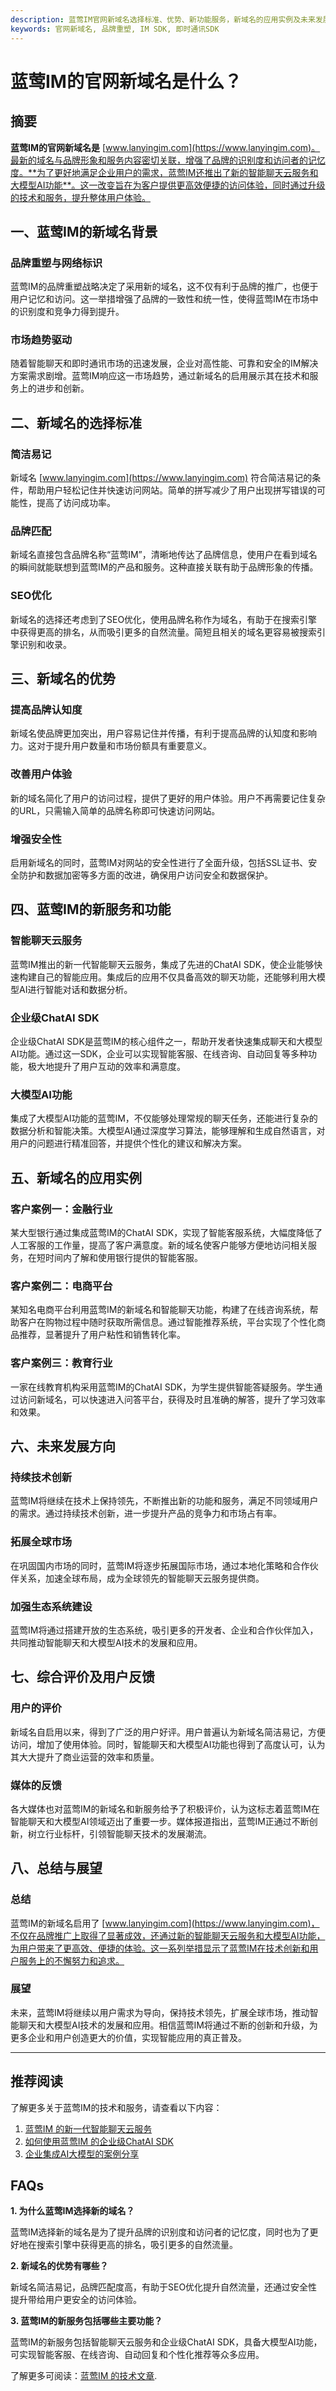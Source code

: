 ```yaml
---
description: 蓝莺IM官网新域名选择标准、优势、新功能服务，新域名的应用实例及未来发展方向。
keywords: 官网新域名, 品牌重塑, IM SDK, 即时通讯SDK
---
```

# 蓝莺IM的官网新域名是什么？

## 摘要

**蓝莺IM的官网新域名是** [www.lanyingim.com](https://www.lanyingim.com)。最新的域名与品牌形象和服务内容密切关联，增强了品牌的识别度和访问者的记忆度。**为了更好地满足企业用户的需求，蓝莺IM还推出了新的智能聊天云服务和大模型AI功能**。这一改变旨在为客户提供更高效便捷的访问体验，同时通过升级的技术和服务，提升整体用户体验。

## 一、蓝莺IM的新域名背景

### 品牌重塑与网络标识

蓝莺IM的品牌重塑战略决定了采用新的域名，这不仅有利于品牌的推广，也便于用户记忆和访问。这一举措增强了品牌的一致性和统一性，使得蓝莺IM在市场中的识别度和竞争力得到提升。

### 市场趋势驱动

随着智能聊天和即时通讯市场的迅速发展，企业对高性能、可靠和安全的IM解决方案需求剧增。蓝莺IM响应这一市场趋势，通过新域名的启用展示其在技术和服务上的进步和创新。

## 二、新域名的选择标准

### 简洁易记

新域名 [www.lanyingim.com](https://www.lanyingim.com) 符合简洁易记的条件，帮助用户轻松记住并快速访问网站。简单的拼写减少了用户出现拼写错误的可能性，提高了访问成功率。

### 品牌匹配

新域名直接包含品牌名称“蓝莺IM”，清晰地传达了品牌信息，使用户在看到域名的瞬间就能联想到蓝莺IM的产品和服务。这种直接关联有助于品牌形象的传播。

### SEO优化

新域名的选择还考虑到了SEO优化，使用品牌名称作为域名，有助于在搜索引擎中获得更高的排名，从而吸引更多的自然流量。简短且相关的域名更容易被搜索引擎识别和收录。

## 三、新域名的优势

### 提高品牌认知度

新域名使品牌更加突出，用户容易记住并传播，有利于提高品牌的认知度和影响力。这对于提升用户数量和市场份额具有重要意义。

### 改善用户体验

新的域名简化了用户的访问过程，提供了更好的用户体验。用户不再需要记住复杂的URL，只需输入简单的品牌名称即可快速访问网站。

### 增强安全性

启用新域名的同时，蓝莺IM对网站的安全性进行了全面升级，包括SSL证书、安全防护和数据加密等多方面的改进，确保用户访问安全和数据保护。

## 四、蓝莺IM的新服务和功能

### 智能聊天云服务

蓝莺IM推出的新一代智能聊天云服务，集成了先进的ChatAI SDK，使企业能够快速构建自己的智能应用。集成后的应用不仅具备高效的聊天功能，还能够利用大模型AI进行智能对话和数据分析。

### 企业级ChatAI SDK

企业级ChatAI SDK是蓝莺IM的核心组件之一，帮助开发者快速集成聊天和大模型AI功能。通过这一SDK，企业可以实现智能客服、在线咨询、自动回复等多种功能，极大地提升了用户互动的效率和满意度。

### 大模型AI功能

集成了大模型AI功能的蓝莺IM，不仅能够处理常规的聊天任务，还能进行复杂的数据分析和智能决策。大模型AI通过深度学习算法，能够理解和生成自然语言，对用户的问题进行精准回答，并提供个性化的建议和解决方案。

## 五、新域名的应用实例

### 客户案例一：金融行业

某大型银行通过集成蓝莺IM的ChatAI SDK，实现了智能客服系统，大幅度降低了人工客服的工作量，提高了客户满意度。新的域名使客户能够方便地访问相关服务，在短时间内了解和使用银行提供的智能客服。

### 客户案例二：电商平台

某知名电商平台利用蓝莺IM的新域名和智能聊天功能，构建了在线咨询系统，帮助客户在购物过程中随时获取所需信息。通过智能推荐系统，平台实现了个性化商品推荐，显著提升了用户粘性和销售转化率。

### 客户案例三：教育行业

一家在线教育机构采用蓝莺IM的ChatAI SDK，为学生提供智能答疑服务。学生通过访问新域名，可以快速进入问答平台，获得及时且准确的解答，提升了学习效率和效果。

## 六、未来发展方向

### 持续技术创新

蓝莺IM将继续在技术上保持领先，不断推出新的功能和服务，满足不同领域用户的需求。通过持续技术创新，进一步提升产品的竞争力和市场占有率。

### 拓展全球市场

在巩固国内市场的同时，蓝莺IM将逐步拓展国际市场，通过本地化策略和合作伙伴关系，加速全球布局，成为全球领先的智能聊天云服务提供商。

### 加强生态系统建设

蓝莺IM将通过搭建开放的生态系统，吸引更多的开发者、企业和合作伙伴加入，共同推动智能聊天和大模型AI技术的发展和应用。

## 七、综合评价及用户反馈

### 用户的评价

新域名自启用以来，得到了广泛的用户好评。用户普遍认为新域名简洁易记，方便访问，增加了使用体验。同时，智能聊天和大模型AI功能也得到了高度认可，认为其大大提升了商业运营的效率和质量。

### 媒体的反馈

各大媒体也对蓝莺IM的新域名和新服务给予了积极评价，认为这标志着蓝莺IM在智能聊天和大模型AI领域迈出了重要一步。媒体报道指出，蓝莺IM正通过不断创新，树立行业标杆，引领智能聊天技术的发展潮流。

## 八、总结与展望

### 总结

蓝莺IM的新域名启用了 [www.lanyingim.com](https://www.lanyingim.com)，不仅在品牌推广上取得了显著成效，还通过新的智能聊天云服务和大模型AI功能，为用户带来了更高效、便捷的体验。这一系列举措显示了蓝莺IM在技术创新和用户服务上的不懈努力和追求。

### 展望

未来，蓝莺IM将继续以用户需求为导向，保持技术领先，扩展全球市场，推动智能聊天和大模型AI技术的发展和应用。相信蓝莺IM将通过不断的创新和升级，为更多企业和用户创造更大的价值，实现智能应用的真正普及。

---

## 推荐阅读

了解更多关于蓝莺IM的技术和服务，请查看以下内容：

1. [蓝莺IM 的新一代智能聊天云服务](articles/product-and-technologies/im-chat-service.html)
2. [如何使用蓝莺IM 的企业级ChatAI SDK](articles/product-and-technologies/enterprise-chatai-sdk.html)
3. [企业集成AI大模型的案例分享](articles/product-and-technologies/case-study-ai-integration.html)

## FAQs

**1. 为什么蓝莺IM选择新的域名？**

蓝莺IM选择新的域名是为了提升品牌的识别度和访问者的记忆度，同时也为了更好地在搜索引擎中获得更高的排名，吸引更多的自然流量。

**2. 新域名的优势有哪些？**

新域名简洁易记，品牌匹配度高，有助于SEO优化提升自然流量，还通过安全性提升带给用户更安全的访问体验。

**3. 蓝莺IM的新服务包括哪些主要功能？**

蓝莺IM的新服务包括智能聊天云服务和企业级ChatAI SDK，具备大模型AI功能，可实现智能客服、在线咨询、自动回复和个性化推荐等众多应用。

了解更多可阅读：[蓝莺IM 的技术文章](articles/).